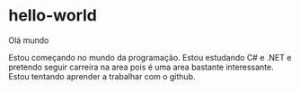 # hello-world
Olá mundo

Estou começando no mundo da programação. Estou estudando C# e .NET e pretendo seguir carreira na area pois é uma area bastante interessante. Estou tentando aprender a trabalhar com o github.
